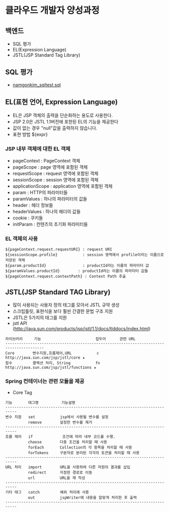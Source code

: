 # 클라우드 개발자 양성과정

## 백엔드
* SQL 평가
* EL(Expression Language)
* JSTL(JSP Standard Tag Library)


## SQL 평가
* [namgonkim_sqltest.sql](https://github.com/namgonkim/cloud-native-tmax/tree/main/8%EC%A3%BC%EC%B0%A8/0719/namgonkim_sqltest.sql)

## EL(표현 언어, Expression Language)
 - EL은 JSP 객체의 출력을 단순화하는 용도로 사용한다. 
 - JSP 2.0은 JSTL 1.1버전에 포한된 EL의 기능을 제공한다
 - 값이 없는 경우 "null"값을 출력하지 않습니다. 
 - 표현 방법 ${expr} 


### JSP 내부 객체에 대한 EL 객체 
 - pageContext        : PageContext 객체 
 - pageScope          : page 영역에 포함된 객체 
 - requestScope      : request 영역에 포함된 객체 
 - sessionScope      : session 영역에 포함된 객체 
 - applicationScope : application 영역에 포함된 객체 
 - param                : HTTP의 파라미터들 
 - paramValues       : 하나의 파라미터의 값들 
 - header               : 헤더 정보들 
 - headerValues      : 하나의 헤더의 값들 
 - cookie               : 쿠키들 
 - initParam            : 컨텐츠의 초기화 파라미터들 



### EL 객체의 사용
```
${pageContext.request.requestURI} : request URI 
${sessionScope.profile}           : session 영역에서 profile이라는 이름으로 저장된 객체 
${param.productId}                : productId라는 이름의 파라미터 값 
${paramValues.productId}        : productId라는 이름의 파라미터 값들 
${pageContext.request.contextPath} : Context Path 추출
```

## JSTL(JSP Standard TAG Library)
 - 많이 사용되는 사용자 정의 태그를 모아서 JSTL 규약 생성
 - 스크립틀릿, 표현식을 보다 훨씬 간결한 문법 구조 지원 
 - JSTL은 5가지의 태그를 지원
 - jstl API (http://java.sun.com/products/jsp/jstl/1.1/docs/tlddocs/index.html) 


```
라이브러리     기능                        접두어      관련 URL 
--------------------------------------------------------------------------------------- 
Core        변수지원,흐름제어,URL           c         http://java.sun.com/jsp/jstl/core ★ 
함수         콜렉션 처리, String           fn        http://java.sun.com/jsp/jstl/functions ★ 
```


### Spring 컨테이너는 관련 모듈을 제공

* Core Tag 
```
기능       태그명          기능설명 
--------------------------------------------------------------------------- 
변수 지원   set           jsp에서 사용될 변수를 설정 
          remove        설정한 변수를 제거 
--------------------------------------------------------------------------- 
흐름 제어   if             조건에 따라 내부 코드를 수행. 
          choose        다중 조건을 처리할 때 사용
          forEach       Collection의 각 항목을 처리할 때 사용
          forTokens     구분자로 분리된 각각의 토큰을 처리할 때 사용
--------------------------------------------------------------------------- 
URL 처리   import        URL을 사용하여 다른 자원의 결과를 삽입
          redirect      지정한 경로로 이동
          url           URL을 재 작성
--------------------------------------------------------------------------- 
기타 태그   catch         예외 처리에 사용
          out           jspWriter에 내용을 알맞게 처리한 후 출력
--------------------------------------------------------------------------- 
```